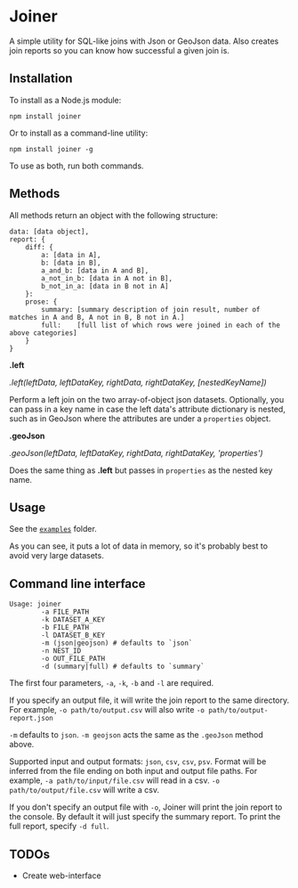 Joiner
======

A simple utility for SQL-like joins with Json or GeoJson data. Also creates join reports so you can know how successful a given join is.

## Installation

To install as a Node.js module:

````
npm install joiner
````

Or to install as a command-line utility:

````
npm install joiner -g
````

To use as both, run both commands.

## Methods

All methods return an object with the following structure:

````
data: [data object],
report: {
	diff: {
		a: [data in A],
		b: [data in B],
		a_and_b: [data in A and B],
		a_not_in_b: [data in A not in B],
		b_not_in_a: [data in B not in A]
	}:
	prose: {
		summary: [summary description of join result, number of matches in A and B, A not in B, B not in A.]
		full:    [full list of which rows were joined in each of the above categories]
	}
}
````

__.left__ 

_.left(leftData, leftDataKey, rightData, rightDataKey, [nestedKeyName])_

Perform a left join on the two array-of-object json datasets. Optionally, you can pass in a key name in case the left data's attribute dictionary is nested, such as in GeoJson where the attributes are under a `properties` object.


__.geoJson__ 

_.geoJson(leftData, leftDataKey, rightData, rightDataKey, 'properties')_

Does the same thing as __.left__ but passes in `properties` as the nested key name.

## Usage

See the [`examples`](https://github.com/mhkeller/joiner/tree/master/examples) folder.

As you can see, it puts a lot of data in memory, so it's probably best to avoid very large datasets.

## Command line interface

````
Usage: joiner 
		-a FILE_PATH 
		-k DATASET_A_KEY 
		-b FILE_PATH 
		-l DATASET_B_KEY 
		-m (json|geojson) # defaults to `json`
		-n NEST_ID 
		-o OUT_FILE_PATH 
		-d (summary|full) # defaults to `summary`
````

The first four parameters, `-a`, `-k`, `-b` and `-l` are required. 

If you specify an output file, it will write the join report to the same directory. For example, `-o path/to/output.csv` will also write `-o path/to/output-report.json`

`-m` defaults to `json`. `-m geojson` acts the same as the `.geoJson` method above. 

Supported input and output formats: `json`, `csv`, `csv`, `psv`. Format will be inferred from the file ending on both input and output file paths. For example, `-a path/to/input/file.csv` will read in a csv. `-o path/to/output/file.csv` will write a csv.

If you don't specify an output file with `-o`, Joiner will print the join report to the console. By default it will just specify the summary report. To print the full report, specify `-d full`.


## TODOs

* Create web-interface
